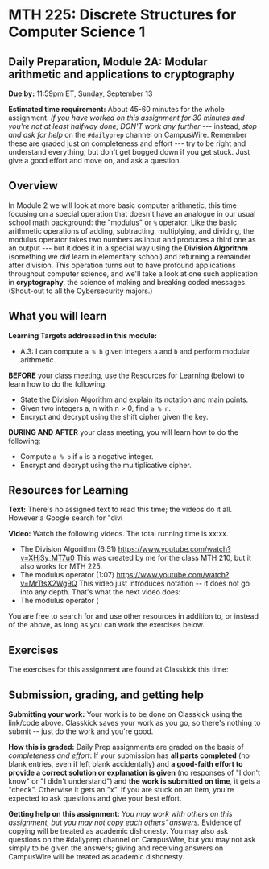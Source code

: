 # MTH 225: Discrete Structures for Computer Science 1 

## Daily Preparation, Module 2A: Modular arithmetic and applications to cryptography

**Due by:** 11:59pm ET, Sunday, September 13

**Estimated time requirement:** About 45-60 minutes for the whole assignment. *If you have worked on this assignment for 30 minutes and you're not at least halfway done, DON'T work any further* --- instead, *stop and ask for help* on the `#dailyprep` channel on CampusWire. Remember these are graded just on completeness and effort --- try to be right and understand everything, but don't get bogged down if you get stuck. Just give a good effort and move on, and ask a question. 



## Overview 

In Module 2 we will look at more basic computer arithmetic, this time focusing on a special operation that doesn't have an analogue in our usual school math background: the "modulus" or `%` operator. Like the basic arithmetic operations of adding, subtracting, multiplying, and dividing, the modulus operator takes two numbers as input and produces a third one as an output --- but it does it in a special way using the **Division Algorithm** (something we *did* learn in elementary school) and returning a remainder after division. This operation turns out to have profound applications throughout computer science, and we'll take a look at one such application in **cryptography**, the science of making and breaking coded messages. (Shout-out to all the Cybersecurity majors.) 


## What you will learn 

**Learning Targets addressed in this module:** 

+ A.3: I can compute `a % b` given integers `a` and `b` and perform modular arithmetic.

**BEFORE** your class meeting, use the Resources for Learning (below) to learn how to do the following: 

  - State the Division Algorithm and explain its notation and main points. 
  - Given two integers a, n with n > 0, find `a % n`. 
  - Encrypt and decrypt using the shift cipher given the key. 

**DURING AND AFTER** your class meeting, you will learn how to do the following: 

  - Compute `a % b` if `a` is a negative integer. 
  - Encrypt and decrypt using the multiplicative cipher. 

## Resources for Learning

**Text:** There's no assigned text to read this time; the videos do it all. However a Google search for "divi

**Video:** Watch the following videos. The total running time is xx:xx. 

- The Division Algorithm (6:51) https://www.youtube.com/watch?v=XHjSy_MT7u0  This was created by me for the class MTH 210, but it also works for MTH 225. 
- The modulus operator (1:07) https://www.youtube.com/watch?v=MrTtsX2Wg9Q This video just introduces notation -- it does not go into any depth. That's what the next video does: 
- The modulus operator (

You are free to search for and use other resources in addition to, or instead of the above, as long as you can work the exercises below.



## Exercises

The exercises for this assignment are found at Classkick this time: 


## Submission, grading, and getting help 

**Submitting your work:** Your work is to be done on Classkick using the link/code above. Classkick saves your work as you go, so there's nothing to submit -- just do the work and you're good. 

**How this is graded:** Daily Prep assignments are graded on the basis of *completeness and effort*: If your submission has **all parts completed** (no blank entries, even if left blank accidentally) and **a good-faith effort to provide a correct solution or explanation is given** (no responses of "I don't know" or "I didn't understand") and **the work is submitted on time**, it gets a "check". Otherwise it gets an "x". If you are stuck on an item, you're expected to ask questions and give your best effort.  

**Getting help on this assignment:** *You may work with others on this assignment, but you may not copy each others' answers.* Evidence of copying will be treated as academic dishonesty. You may also ask questions on the #dailyprep channel on CampusWire, but you may not ask simply to be given the answers; giving and receiving answers on CampusWire will be treated as academic dishonesty.
<!--stackedit_data:
eyJoaXN0b3J5IjpbLTE2NTU4MDY2ODUsLTUzNDI2MjIxOV19
-->